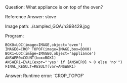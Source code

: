 Question: What appliance is on top of the oven?

Reference Answer: stove

Image path: ./sampled_GQA/n398429.jpg

Program:

```
BOX0=LOC(image=IMAGE,object='oven')
IMAGE0=CROP_TOPOF(image=IMAGE,box=BOX0)
BOX1=LOC(image=IMAGE0,object='appliance')
ANSWER0=COUNT(box=BOX1)
ANSWER1=EVAL(expr="'yes' if {ANSWER0} > 0 else 'no'")
FINAL_RESULT=RESULT(var=ANSWER1)
```
Answer: Runtime error: 'CROP_TOPOF'

